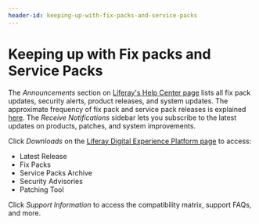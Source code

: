 ```yaml
---
header-id: keeping-up-with-fix-packs-and-service-packs
---
```


# Keeping up with Fix packs and Service Packs

The *Announcements* section on
[Liferay's Help Center page](https://help.liferay.com/hc)
lists all fix pack updates, security alerts, product releases, and system updates. The
approximate frequency of fix pack and service pack releases is explained
[here](/docs/7-1/deploy/-/knowledge_base/d/patching-basics).
The *Receive Notifications* sidebar lets you subscribe to the latest updates on
products, patches, and system improvements. 

Click *Downloads* on the
[Liferay Digital Experience Platform page](https://help.liferay.com/hc/en-us/categories/360000872531)
to access: 

-   Latest Release
-   Fix Packs
-   Service Packs Archive
-   Security Advisories
-   Patching Tool

Click *Support Information* to access the compatibility matrix, support FAQs,
and more. 
